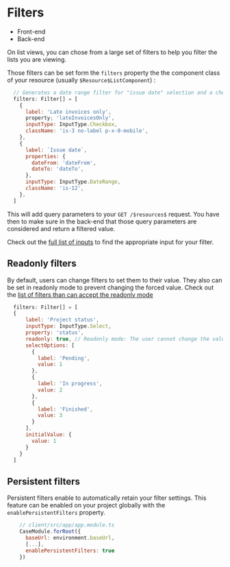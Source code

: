 # Filters

- Front-end
- Back-end

On list views, you can chose from a large set of filters to help you filter the lists you are viewing.

Those filters can be set form the `filters` property the the component class of your resource (usually `$Resource$ListComponent`) :

```js
  // Generates a date range filter for "issue date" selection and a checkbox filter for "late invoices only".
  filters: Filter[] = [
    {
      label: 'Late invoices only',
      property; 'lateInvoicesOnly',
      inputType: InputType.Checkbox,
      className: 'is-3 no-label p-x-0-mobile',
    },
    {
      label: `Issue date`,
      properties: {
        dateFrom: 'dateFrom',
        dateTo: 'dateTo',
      },
      inputType: InputType.DateRange,
      className: 'is-12',
    },
  ]
```

This will add query parameters to your `GET /$resources$` request. You have then to make sure in the back-end that those query parameters are considered and return a filtered value.

Check out the [full list of inputs](elements/inputs.md) to find the appropriate input for your filter.

## Readonly filters

By default, users can change filters to set them to their value. They also can be set in readonly mode to prevent changing the forced value. Check out the [list of filters than can accept the readonly mode](elements/inputs.md)

```js
  filters: Filter[] = [
  {
      label: 'Project status',
      inputType: InputType.Select,
      property: 'status',
      readonly: true, // Readonly mode: The user cannot change the value.
      selectOptions: [
        {
          label: 'Pending',
          value: 1
        },
        {
          label: 'In progress',
          value: 2
        },
        {
          label: 'Finished',
          value: 3
        }
      ],
      initialValue: {
        value: 1
      }
    }
  ]
```

## Persistent filters

Persistent filters enable to automatically retain your filter settings. This feature can be enabled on your project globally with the `enablePersistentFilters` property.

```js
    // client/src/app/app.module.ts
    CaseModule.forRoot({
      baseUrl: environment.baseUrl,
      [...],
      enablePersistentFilters: true
    })
```
